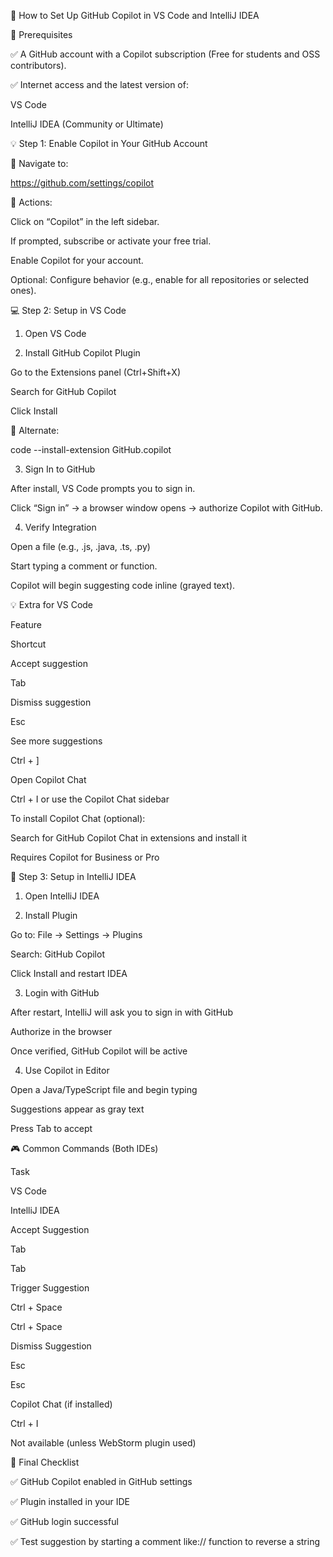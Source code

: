 🚀 How to Set Up GitHub Copilot in VS Code and IntelliJ IDEA

🧩 Prerequisites

✅ A GitHub account with a Copilot subscription (Free for students and OSS contributors).

✅ Internet access and the latest version of:

VS Code

IntelliJ IDEA (Community or Ultimate)

💡 Step 1: Enable Copilot in Your GitHub Account

🔗 Navigate to:

https://github.com/settings/copilot

🔧 Actions:

Click on “Copilot” in the left sidebar.

If prompted, subscribe or activate your free trial.

Enable Copilot for your account.

Optional: Configure behavior (e.g., enable for all repositories or selected ones).

💻 Step 2: Setup in VS Code

1. Open VS Code

2. Install GitHub Copilot Plugin

Go to the Extensions panel (Ctrl+Shift+X)

Search for GitHub Copilot

Click Install

🧠 Alternate:

code --install-extension GitHub.copilot

3. Sign In to GitHub

After install, VS Code prompts you to sign in.

Click “Sign in” → a browser window opens → authorize Copilot with GitHub.

4. Verify Integration

Open a file (e.g., .js, .java, .ts, .py)

Start typing a comment or function.

Copilot will begin suggesting code inline (grayed text).

💡 Extra for VS Code

Feature

Shortcut

Accept suggestion

Tab

Dismiss suggestion

Esc

See more suggestions

Ctrl + ]

Open Copilot Chat

Ctrl + I or use the Copilot Chat sidebar

To install Copilot Chat (optional):

Search for GitHub Copilot Chat in extensions and install it

Requires Copilot for Business or Pro

🧠 Step 3: Setup in IntelliJ IDEA

1. Open IntelliJ IDEA

2. Install Plugin

Go to: File → Settings → Plugins

Search: GitHub Copilot

Click Install and restart IDEA

3. Login with GitHub

After restart, IntelliJ will ask you to sign in with GitHub

Authorize in the browser

Once verified, GitHub Copilot will be active

4. Use Copilot in Editor

Open a Java/TypeScript file and begin typing

Suggestions appear as gray text

Press Tab to accept

🎮 Common Commands (Both IDEs)

Task

VS Code

IntelliJ IDEA

Accept Suggestion

Tab

Tab

Trigger Suggestion

Ctrl + Space

Ctrl + Space

Dismiss Suggestion

Esc

Esc

Copilot Chat (if installed)

Ctrl + I

Not available (unless WebStorm plugin used)

🧪 Final Checklist

✅ GitHub Copilot enabled in GitHub settings

✅ Plugin installed in your IDE

✅ GitHub login successful

✅ Test suggestion by starting a comment like:// function to reverse a string